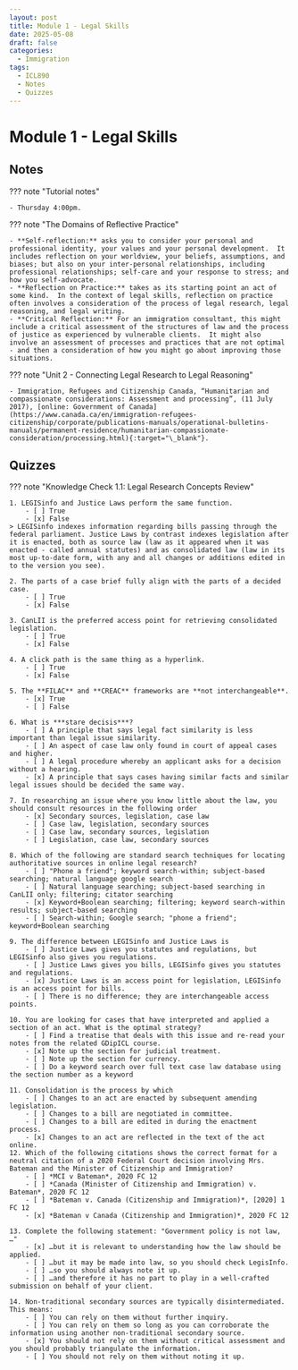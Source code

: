 ```yaml
---
layout: post
title: Module 1 - Legal Skills
date: 2025-05-08
draft: false
categories:
  - Immigration
tags:
  - ICL890
  - Notes
  - Quizzes
---
```


# Module 1 - Legal Skills

## Notes

??? note "Tutorial notes"

    - Thursday 4:00pm.

??? note "The Domains of Reflective Practice"

    - **Self-reflection:** asks you to consider your personal and professional identity, your values and your personal development.  It includes reflection on your worldview, your beliefs, assumptions, and biases; but also on your inter-personal relationships, including professional relationships; self-care and your response to stress; and how you self-advocate. 
    - **Reflection on Practice:** takes as its starting point an act of some kind.  In the context of legal skills, reflection on practice often involves a consideration of the process of legal research, legal reasoning, and legal writing.
    - **Critical Reflection:** For an immigration consultant, this might include a critical assessment of the structures of law and the process of justice as experienced by vulnerable clients.  It might also involve an assessment of processes and practices that are not optimal - and then a consideration of how you might go about improving those situations. 
     
??? note "Unit 2 - Connecting Legal Research to Legal Reasoning"

    - Immigration, Refugees and Citizenship Canada, “Humanitarian and compassionate considerations: Assessment and processing”, (11 July 2017), [online: Government of Canada](https://www.canada.ca/en/immigration-refugees-citizenship/corporate/publications-manuals/operational-bulletins-manuals/permanent-residence/humanitarian-compassionate-consideration/processing.html){:target="\_blank"}.

## Quizzes

??? note "Knowledge Check 1.1: Legal Research Concepts Review"

    1. LEGISinfo and Justice Laws perform the same function.
        - [ ] True
        - [x] False
    > LEGISinfo indexes information regarding bills passing through the federal parliament. Justice Laws by contrast indexes legislation after it is enacted, both as source law (law as it appeared when it was enacted - called annual statutes) and as consolidated law (law in its most up-to-date form, with any and all changes or additions edited in to the version you see). 

    2. The parts of a case brief fully align with the parts of a decided case. 
        - [ ] True
        - [x] False

    3. CanLII is the preferred access point for retrieving consolidated legislation. 
        - [ ] True
        - [x] False

    4. A click path is the same thing as a hyperlink. 
        - [ ] True
        - [x] False

    5. The **FILAC** and **CREAC** frameworks are **not interchangeable**. 
        - [x] True
        - [ ] False

    6. What is ***stare decisis***? 
        - [ ] A principle that says legal fact similarity is less important than legal issue similarity.
        - [ ] An aspect of case law only found in court of appeal cases and higher.
        - [ ] A legal procedure whereby an applicant asks for a decision without a hearing.
        - [x] A principle that says cases having similar facts and similar legal issues should be decided the same way. 

    7. In researching an issue where you know little about the law, you should consult resources in the following order 
        - [x] Secondary sources, legislation, case law 
        - [ ] Case law, legislation, secondary sources
        - [ ] Case law, secondary sources, legislation 
        - [ ] Legislation, case law, secondary sources 

    8. Which of the following are standard search techniques for locating authoritative sources in online legal research? 
        - [ ] "Phone a friend"; keyword search-within; subject-based searching; natural language google search 
        - [ ] Natural language searching; subject-based searching in CanLII only; filtering; citator searching 
        - [x] Keyword+Boolean searching; filtering; keyword search-within results; subject-based searching 
        - [ ] Search-within; Google search; "phone a friend"; keyword+Boolean searching 

    9. The difference between LEGISinfo and Justice Laws is
        - [ ] Justice Laws gives you statutes and regulations, but LEGISinfo also gives you regulations.
        - [ ] Justice Laws gives you bills, LEGISinfo gives you statutes and regulations.
        - [x] Justice Laws is an access point for legislation, LEGISinfo is an access point for bills.
        - [ ] There is no difference; they are interchangeable access points. 

    10. You are looking for cases that have interpreted and applied a section of an act. What is the optimal strategy? 
        - [ ] Find a treatise that deals with this issue and re-read your notes from the related GDipICL course. 
        - [x] Note up the section for judicial treatment.
        - [ ] Note up the section for currency.
        - [ ] Do a keyword search over full text case law database using the section number as a keyword

    11. Consolidation is the process by which
        - [ ] Changes to an act are enacted by subsequent amending legislation.
        - [ ] Changes to a bill are negotiated in committee. 
        - [ ] Changes to a bill are edited in during the enactment process.
        - [x] Changes to an act are reflected in the text of the act online. 
    12. Which of the following citations shows the correct format for a neutral citation of a 2020 Federal Court decision involving Mrs.       Bateman and the Minister of Citizenship and Immigration?
        - [ ] *MCI v Bateman*, 2020 FC 12
        - [ ] *Canada (Minister of Citizenship and Immigration) v. Bateman*, 2020 FC 12 
        - [ ] *Bateman v. Canada (Citizenship and Immigration)*, [2020] 1 FC 12 
        - [x] *Bateman v Canada (Citizenship and Immigration)*, 2020 FC 12 

    13. Complete the following statement: "Government policy is not law, …"
        - [x] …but it is relevant to understanding how the law should be applied.
        - [ ] …but it may be made into law, so you should check LegisInfo.
        - [ ] …so you should always note it up.
        - [ ] …and therefore it has no part to play in a well-crafted submission on behalf of your client.

    14. Non-traditional secondary sources are typically disintermediated. This means: 
        - [ ] You can rely on them without further inquiry. 
        - [ ] You can rely on them so long as you can corroborate the information using another non-traditional secondary source.
        - [x] You should not rely on them without critical assessment and you should probably triangulate the information.
        - [ ] You should not rely on them without noting it up.
